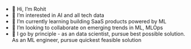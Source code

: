- 👋 Hi, I’m Rohit
- 👀 I’m interested in AI and all tech data
- 🌱 I’m currently learning building SaaS products powered by ML
- 💞️ I’m looking to collaborate on emerging trends in ML, MLOps
- :thought_balloon: I go by principle - as an data scientist, pursue best possible solution. As an ML engineer, pursue quickest feasible solution



<!---
arohit99/arohit99 is a ✨ special ✨ repository because its `README.md` (this file) appears on your GitHub profile.
You can click the Preview link to take a look at your changes.

--->
